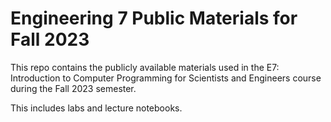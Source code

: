 # Engineering 7 Public Materials for Fall 2023

This repo contains the publicly available materials used in the E7: Introduction to Computer Programming for Scientists and Engineers course during the Fall 2023 semester.

This includes labs and lecture notebooks.
